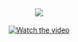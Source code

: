 <h1 align="center">
    <img src="https://readme-typing-svg.herokuapp.com/?font=Helvetica&size=35&center=true&vCenter=true&width=500&height=70&duration=4000&lines=+N+E+X+U+S+.+A+i+;&color=FFFFFF&pause=true" />
</h1>


<p align="center">
  <a href="https://www.youtube.com/watch?v=-2iktvcwxao">
    <img src="https://img.youtube.com/vi/-2iktvcwxao/0.jpg" alt="Watch the video">
  </a>
</p>


